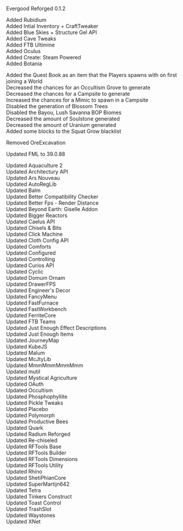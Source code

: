 Evergood Reforged 0.1.2  
  
Added Rubidium  
Added Intial Inventory + CraftTweaker  
Added Blue Skies + Structure Gel API  
Added Cave Tweaks  
Added FTB Ultimine  
Added Oculus  
Added Create: Steam Powered  
Added Botania  
  
Added the Quest Book as an item that the Players spawns with on first joining a World  
Decreased the chances for an Occultism Grove to generate  
Decreased the chances for a Campsite to generate  
Increased the chances for a Mimic to spawn in a Campsite  
Disabled the generation of Blossom Trees  
Disabled the Bayou, Lush Savanna BOP Biomes  
Decreased the amount of Soulstone generated  
Decreased the amount of Uranium generated  
Added some blocks to the Squat Grow blacklist  
  
Removed OreExcavation  
  
Updated FML to 39.0.88
  
Updated Aquaculture 2  
Updated Architectury API  
Updated Ars Nouveau  
Updated AutoRegLib  
Updated Balm  
Updated Better Compatibility Checker  
Updated Better Fps - Render Distance  
Updated Beyond Earth: Giselle Addon  
Updated Bigger Reactors  
Updated Caelus API  
Updated Chisels & Bits  
Updated Click Machine  
Updated Cloth Config API  
Updated Comforts  
Updated Configured  
Updated Controlling  
Updated Curios API  
Updated Cyclic  
Updated Domum Ornam  
Updated DrawerFPS  
Updated Engineer's Decor  
Updated FancyMenu  
Updated FastFurnace  
Updated FastWorkbench  
Updated FerriteCore  
Updated FTB Teams  
Updated Just Enough Effect Descriptions  
Updated Just Enough Items  
Updated JourneyMap  
Updated KubeJS  
Updated Malum  
Updated McJtyLib  
Updated MmmMmmMmmMmm  
Updated mutil  
Updated Mystical Agriculture  
Updated OAuth  
Updated Occultism  
Updated Phosphophyllite  
Updated Pickle Tweaks  
Updated Placebo  
Updated Polymorph  
Updated Productive Bees  
Updated Quark  
Updated Radium Reforged  
Updated Re-chiseled  
Updated RFTools Base  
Updated RFTools Builder  
Updated RFTools Dimensions  
Updated RFTools Utility  
Updated Rhino  
Updated ShetiPhianCore  
Updated SuperMartijn642  
Updated Tetra  
Updated Tinkers Construct  
Updated Toast Control  
Updated TrashSlot  
Updated Waystones  
Updated XNet  
